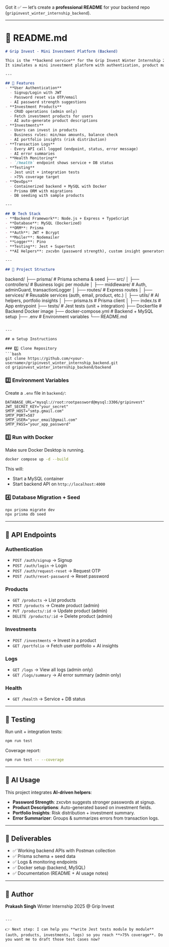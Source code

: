 Got it ✅ — let’s create a **professional README** for your backend repo (`gripinvest_winter_internship_backend`).

---

# 📖 README.md

```markdown
# Grip Invest - Mini Investment Platform (Backend)

This is the **backend service** for the Grip Invest Winter Internship 2025 project.  
It simulates a mini investment platform with authentication, product management, investments, transaction logging, and AI-powered insights.

---

## 🚀 Features
- **User Authentication**
  - Signup/Login with JWT
  - Password reset via OTP/email
  - AI password strength suggestions
- **Investment Products**
  - CRUD operations (admin only)
  - Fetch investment products for users
  - AI auto-generate product descriptions
- **Investments**
  - Users can invest in products
  - Business rules: min/max amounts, balance check
  - AI portfolio insights (risk distribution)
- **Transaction Logs**
  - Every API call logged (endpoint, status, error message)
  - AI error summaries
- **Health Monitoring**
  - `/health` endpoint shows service + DB status
- **Testing**
  - Jest unit + integration tests
  - >75% coverage target
- **DevOps**
  - Containerized backend + MySQL with Docker
  - Prisma ORM with migrations
  - DB seeding with sample products

---

## 🛠 Tech Stack
- **Backend Framework**: Node.js + Express + TypeScript
- **Database**: MySQL (Dockerized)
- **ORM**: Prisma
- **Auth**: JWT + Bcrypt
- **Mailer**: Nodemailer
- **Logger**: Pino
- **Testing**: Jest + Supertest
- **AI Helpers**: zxcvbn (password strength), custom insight generators

---

## 📂 Project Structure
```

backend/
├── prisma/              # Prisma schema & seed
├── src/
│   ├── controllers/     # Business logic per module
│   ├── middleware/      # Auth, adminGuard, transactionLogger
│   ├── routes/          # Express routes
│   ├── services/        # Reusable services (auth, email, product, etc.)
│   ├── utils/           # AI helpers, portfolio insights
│   ├── prisma.ts        # Prisma client
│   ├── index.ts         # App entrypoint
├── tests/               # Jest tests (unit + integration)
├── Dockerfile           # Backend Docker image
├── docker-compose.yml   # Backend + MySQL setup
├── .env                 # Environment variables
└── README.md

````

---

## ⚙️ Setup Instructions

### 1️⃣ Clone Repository
```bash
git clone https://github.com/<your-username>/gripinvest_winter_internship_backend.git
cd gripinvest_winter_internship_backend/backend
````

### 2️⃣ Environment Variables

Create a `.env` file in `backend/`:

```env
DATABASE_URL="mysql://root:rootpassword@mysql:3306/gripinvest"
JWT_SECRET_KEY="your_secret"
SMTP_HOST="smtp.gmail.com"
SMTP_PORT=587
SMTP_USER="your_email@gmail.com"
SMTP_PASS="your_app_password"
```

### 3️⃣ Run with Docker

Make sure Docker Desktop is running.

```bash
docker compose up -d --build
```

This will:

* Start a MySQL container
* Start backend API on `http://localhost:4000`

### 4️⃣ Database Migration + Seed

```bash
npx prisma migrate dev
npx prisma db seed
```

---

## 📡 API Endpoints

### Authentication

* `POST /auth/signup` → Signup
* `POST /auth/login` → Login
* `POST /auth/request-reset` → Request OTP
* `POST /auth/reset-password` → Reset password

### Products

* `GET /products` → List products
* `POST /products` → Create product (admin)
* `PUT /products/:id` → Update product (admin)
* `DELETE /products/:id` → Delete product (admin)

### Investments

* `POST /investments` → Invest in a product
* `GET /portfolio` → Fetch user portfolio + AI insights

### Logs

* `GET /logs` → View all logs (admin only)
* `GET /logs/summary` → AI error summary (admin only)

### Health

* `GET /health` → Service + DB status

---

## 🧪 Testing

Run unit + integration tests:

```bash
npm run test
```

Coverage report:

```bash
npm run test -- --coverage
```

---

## 🤖 AI Usage

This project integrates **AI-driven helpers**:

* **Password Strength**: zxcvbn suggests stronger passwords at signup.
* **Product Descriptions**: Auto-generated based on investment fields.
* **Portfolio Insights**: Risk distribution + investment summary.
* **Error Summarizer**: Groups & summarizes errors from transaction logs.

---

## 📜 Deliverables

* ✅ Working backend APIs with Postman collection
* ✅ Prisma schema + seed data
* ✅ Logs & monitoring endpoints
* ✅ Docker setup (backend, MySQL)
* ✅ Documentation (README + AI usage notes)

---

## 👤 Author

**Prakash Singh**
Winter Internship 2025 @ Grip Invest

```

---

👉 Next step: I can help you **write Jest tests module by module** (auth, products, investments, logs) so you reach **>75% coverage**. Do you want me to draft those test cases now?
```
